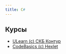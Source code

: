 ```yaml
---
title: C#
---
```

## Курсы
- [ULearn (c) СКБ Контур](http://ulearn.me)
- [CodeBasics (c) Hexlet](https://code-basics.com/ru/languages/csharp)
